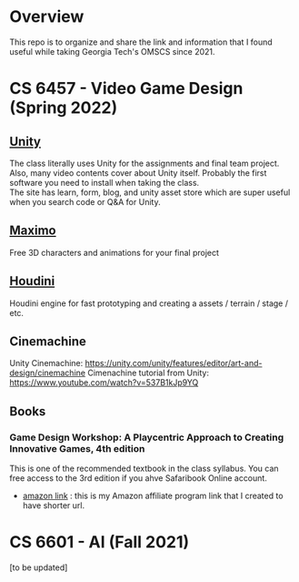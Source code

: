 # Overview

This repo is to organize and share the link and information that I found useful while taking Georgia Tech's OMSCS since 2021.

# CS 6457 - Video Game Design (Spring 2022)

## [Unity](https://unity.com/)
The class literally uses Unity for the assignments and final team project. Also, many video contents cover about Unity itself. 
Probably the first software you need to install when taking the class.<br/>
The site has learn, form, blog, and unity asset store which are super useful when you search code or Q&A for Unity.

## [Maximo](https://www.mixamo.com/)
Free 3D characters and animations for your final project

## [Houdini](https://www.sidefx.com/products/houdini-engine/plug-ins/unity-plug-in/)
Houdini engine for fast prototyping and creating a assets / terrain / stage / etc.

## Cinemachine
Unity Cinemachine: https://unity.com/unity/features/editor/art-and-design/cinemachine
Cimenachine tutorial from Unity: https://www.youtube.com/watch?v=537B1kJp9YQ

## Books

### Game Design Workshop: A Playcentric Approach to Creating Innovative Games, 4th edition
This is one of the recommended textbook in the class syllabus. You can free access to the 3rd edition if you ahve Safaribook Online account.

* [amazon link](https://amzn.to/3B6sJKO) : this is my Amazon affiliate program link that I created to have shorter url. 


# CS 6601 - AI (Fall 2021)

[to be updated]


